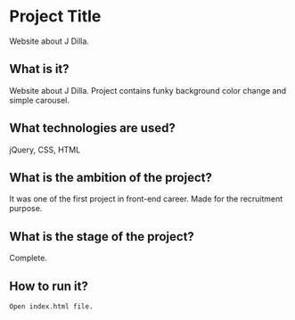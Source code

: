 # Project Title

Website about J Dilla.

## What is it?

Website about J Dilla. Project contains funky background color change and simple carousel. 

## What technologies are used?

jQuery, CSS, HTML

## What is the ambition of the project?

It was one of the first project in front-end career. Made for the recruitment purpose.

## What is the stage of the project?

Complete.

## How to run it?

```
Open index.html file.
```
